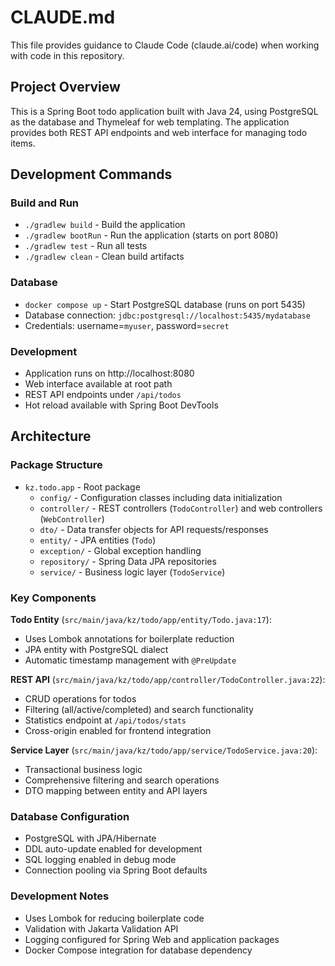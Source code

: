 # CLAUDE.md

This file provides guidance to Claude Code (claude.ai/code) when working with code in this repository.

## Project Overview

This is a Spring Boot todo application built with Java 24, using PostgreSQL as the database and Thymeleaf for web templating. The application provides both REST API endpoints and web interface for managing todo items.

## Development Commands

### Build and Run
- `./gradlew build` - Build the application
- `./gradlew bootRun` - Run the application (starts on port 8080)
- `./gradlew test` - Run all tests
- `./gradlew clean` - Clean build artifacts

### Database
- `docker compose up` - Start PostgreSQL database (runs on port 5435)
- Database connection: `jdbc:postgresql://localhost:5435/mydatabase`
- Credentials: username=`myuser`, password=`secret`

### Development
- Application runs on http://localhost:8080
- Web interface available at root path
- REST API endpoints under `/api/todos`
- Hot reload available with Spring Boot DevTools

## Architecture

### Package Structure
- `kz.todo.app` - Root package
  - `config/` - Configuration classes including data initialization
  - `controller/` - REST controllers (`TodoController`) and web controllers (`WebController`)
  - `dto/` - Data transfer objects for API requests/responses
  - `entity/` - JPA entities (`Todo`)
  - `exception/` - Global exception handling
  - `repository/` - Spring Data JPA repositories
  - `service/` - Business logic layer (`TodoService`)

### Key Components

**Todo Entity** (`src/main/java/kz/todo/app/entity/Todo.java:17`):
- Uses Lombok annotations for boilerplate reduction
- JPA entity with PostgreSQL dialect
- Automatic timestamp management with `@PreUpdate`

**REST API** (`src/main/java/kz/todo/app/controller/TodoController.java:22`):
- CRUD operations for todos
- Filtering (all/active/completed) and search functionality
- Statistics endpoint at `/api/todos/stats`
- Cross-origin enabled for frontend integration

**Service Layer** (`src/main/java/kz/todo/app/service/TodoService.java:20`):
- Transactional business logic
- Comprehensive filtering and search operations
- DTO mapping between entity and API layers

### Database Configuration
- PostgreSQL with JPA/Hibernate
- DDL auto-update enabled for development
- SQL logging enabled in debug mode
- Connection pooling via Spring Boot defaults

### Development Notes
- Uses Lombok for reducing boilerplate code
- Validation with Jakarta Validation API
- Logging configured for Spring Web and application packages
- Docker Compose integration for database dependency